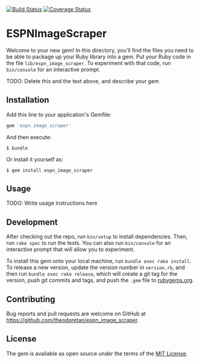 
[![Build Status](https://travis-ci.org/theodoretan/espn_image_scraper.svg?branch=master)](https://travis-ci.org/theodoretan/espn_image_scraper) [![Coverage Status](https://coveralls.io/repos/github/theodoretan/espn_image_scraper/badge.svg?branch=master)](https://coveralls.io/github/theodoretan/espn_image_scraper?branch=master)

# ESPNImageScraper

Welcome to your new gem! In this directory, you'll find the files you need to be able to package up your Ruby library into a gem. Put your Ruby code in the file `lib/espn_image_scraper`. To experiment with that code, run `bin/console` for an interactive prompt.

TODO: Delete this and the text above, and describe your gem

## Installation

Add this line to your application's Gemfile:

```ruby
gem 'espn_image_scraper'
```

And then execute:

    $ bundle

Or install it yourself as:

    $ gem install espn_image_scraper

## Usage

TODO: Write usage instructions here

## Development

After checking out the repo, run `bin/setup` to install dependencies. Then, run `rake spec` to run the tests. You can also run `bin/console` for an interactive prompt that will allow you to experiment.

To install this gem onto your local machine, run `bundle exec rake install`. To release a new version, update the version number in `version.rb`, and then run `bundle exec rake release`, which will create a git tag for the version, push git commits and tags, and push the `.gem` file to [rubygems.org](https://rubygems.org).

## Contributing

Bug reports and pull requests are welcome on GitHub at https://github.com/theodoretan/espn_image_scraper.

## License

The gem is available as open source under the terms of the [MIT License](https://opensource.org/licenses/MIT).
